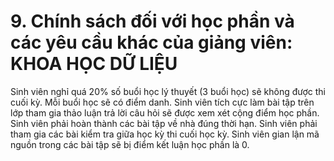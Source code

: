 # 9. Chính sách đối với học phần và các yêu cầu khác của giảng viên: KHOA HỌC DỮ LIỆU
Sinh viên nghỉ quá 20% số buổi học lý thuyết (3 buổi học) sẽ không được thi cuối kỳ. Mỗi buổi học sẽ có điểm danh. Sinh viên tích cực làm bài tập trên lớp tham gia thảo luận trả lời câu hỏi sẽ được xem xét cộng điểm học phần. Sinh viên phải hoàn thành các bài tập về nhà đúng thời hạn. Sinh viên phải tham gia các bài kiểm tra giữa học kỳ thi cuối học kỳ. Sinh viên gian lận mã nguồn trong các bài tập sẽ bị điểm kết luận học phần là 0.
